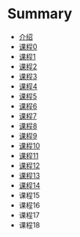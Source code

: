 # Summary

* [介绍](README.md)
* [课程0](lesson0/README.md)
* [课程1](lesson1/README.md)
* [课程2](lesson2/README.md)
* [课程3](lesson3/README.md)
* [课程4](lesson4/README.md)
* [课程5](lesson5/READEME.md)
* [课程6](lesson6/READEME.md)
* [课程7](lesson7/READEME.md)
* [课程8](lesson8/READEME.md)
* [课程9](lesson9/READEME.md)
* [课程10](lesson10/READEME.md)
* [课程11](lesson11/READEME.md)
* [课程12](lesson12/READEME.md)
* [课程13](lesson13/READEME.md)
* [课程14](lesson15/READEME.md)
* 课程15
* 课程16
* 课程17
* 课程18

